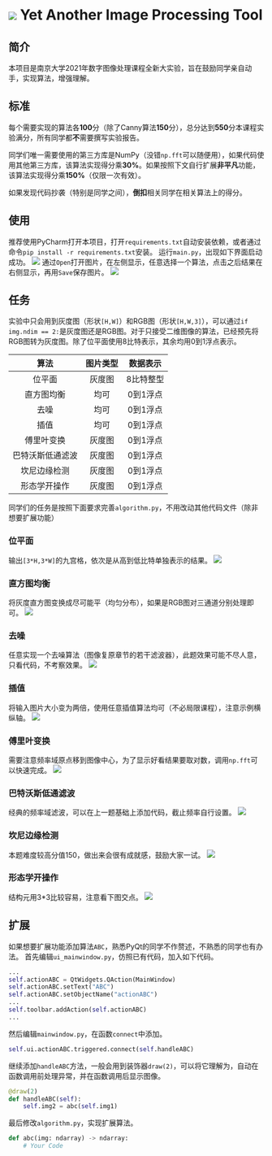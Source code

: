# ![](images/yaipt.png) Yet Another Image Processing Tool

## 简介

本项目是南京大学2021年数字图像处理课程全新大实验，旨在鼓励同学亲自动手，实现算法，增强理解。

## 标准

每个需要实现的算法各**100**分（除了Canny算法**150**分），总分达到**550**分本课程实验满分，所有同学都**不**需要撰写实验报告。

同学们唯一需要使用的第三方库是NumPy（没错`np.fft`可以随便用），如果代码使用其他第三方库，该算法实现得分乘**30%**。如果按照下文自行扩展**非平凡**功能，该算法实现得分乘**150%**（仅限一次有效）。

如果发现代码抄袭（特别是同学之间），**倒扣**相关同学在相关算法上的得分。

## 使用

推荐使用PyCharm打开本项目，打开`requirements.txt`自动安装依赖，或者通过命令`pip install -r requirements.txt`安装。 运行`main.py`，出现如下界面启动成功。
![](screenshots/boot.png)
通过`Open`打开图片，在左侧显示，任意选择一个算法，点击之后结果在右侧显示，再用`Save`保存图片。
![](screenshots/dft.png)

## 任务

实验中只会用到灰度图（形状`[H,W]`）和RGB图（形状`[H,W,3]`），可以通过`if img.ndim == 2:`是灰度图还是RGB图。对于只接受二维图像的算法，已经预先将RGB图转为灰度图。除了位平面使用8比特表示，其余均用0到1浮点表示。

|  算法  | 图片类型 | 数据表示  |
| :----: | :------: | :-------: |
| 位平面 |  灰度图  | 8比特整型 |
| 直方图均衡 | 均可 | 0到1浮点 |
| 去噪 | 均可 | 0到1浮点 |
| 插值 | 均可 | 0到1浮点 |
| 傅里叶变换 | 灰度图 | 0到1浮点 |
| 巴特沃斯低通滤波 | 灰度图 | 0到1浮点 |
| 坎尼边缘检测 | 灰度图 | 0到1浮点 |
| 形态学开操作 | 灰度图 | 0到1浮点 |


同学们的任务是按照下面要求完善`algorithm.py`，不用改动其他代码文件（除非想要扩展功能）

### 位平面

输出`[3*H,3*W]`的九宫格，依次是从高到低比特单独表示的结果。
![](screenshots/plane.png)

### 直方图均衡

将灰度直方图变换成尽可能平（均匀分布），如果是RGB图对三通道分别处理即可。
![](screenshots/equalize.png)

### 去噪

任意实现一个去噪算法（图像复原章节的若干滤波器），此题效果可能不尽人意，只看代码，不考察效果。
![](screenshots/denoise.png)

### 插值

将输入图片大小变为两倍，使用任意插值算法均可（不必局限课程），注意示例横纵轴。
![](screenshots/interpolate.png)

### 傅里叶变换

需要注意频率域原点移到图像中心，为了显示好看结果要取对数，调用`np.fft`可以快速完成。
![](screenshots/dft.png)

### 巴特沃斯低通滤波

经典的频率域滤波，可以在上一题基础上添加代码，截止频率自行设置。
![](screenshots/butterworth.png)

### 坎尼边缘检测

本题难度较高分值150，做出来会很有成就感，鼓励大家一试。
![](screenshots/canny.png)

### 形态学开操作

结构元用3*3比较容易，注意看下图交点。
![](screenshots/morphology.png)

## 扩展

如果想要扩展功能添加算法`ABC`，熟悉PyQt的同学不作赘述，不熟悉的同学也有办法。
首先编辑`ui_mainwindow.py`，仿照已有代码，加入如下代码。
```python
...
self.actionABC = QtWidgets.QAction(MainWindow)
self.actionABC.setText("ABC")
self.actionABC.setObjectName("actionABC")
...
self.toolbar.addAction(self.actionABC)
...
```
然后编辑`mainwindow.py`，在函数`connect`中添加。
```python
self.ui.actionABC.triggered.connect(self.handleABC)
```
继续添加`handleABC`方法，一般会用到装饰器`draw(2)`，可以将它理解为，自动在函数调用前处理异常，并在函数调用后显示图像。
```python
@draw(2)
def handleABC(self):
    self.img2 = abc(self.img1)
```
最后修改`algorithm.py`，实现扩展算法。
```python
def abc(img: ndarray) -> ndarray:
    # Your Code
```
